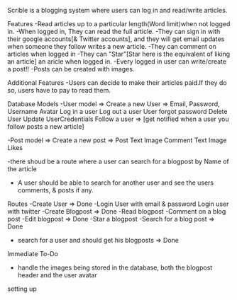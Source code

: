 Scrible is a blogging system where users can log in and read/write articles.

Features
-Read articles up to a particular length(Word limit)when not logged in.
-When logged in, They can read the full article.
-They can sign in with their google accounts[& Twitter accounts], and they will get email updates when someone they follow writes a new article.
-They can comment on articles when logged in
-They can "Star"[Star here is the equivalent of liking an article] an aricle when logged in.
-Every logged in user can write/create a post!!
-Posts can be created with images.

Additional Features
-Users can decide to make their articles paid.If they do so, users have to pay to read them.

Database Models
-User model => Create a new User => 
                                    Email, 
                                    Password, 
                                    Username
                                    Avatar
               Log in a user
               Log out a user
               User forgot password
               Delete User
               Update UserCredentials
               Follow a user => [get notified when a user you follow posts a new article]

-Post model => Create a new post =>
                                    Post
                                        Text
                                        Image
                                    Comment
                                        Text
                                        Image
                                    Likes

-there shoud be a route where a user can search for a blogpost by Name of the article
- A user should be able to search for another user and see the users comments, & posts if any.

Routes
-Create User => Done
-Login User with email & password 
Login user with twitter
-Create Blogpost => Done
-Read blogpost 
-Comment on a blog post
-Edit blogpost => Done
-Star a blogpost
-Search for a blog post => Done
- search for a user and should get his blogposts => Done

Immediate To-Do
- handle the images being stored in the database, both the blogpost header and the user avatar

setting up